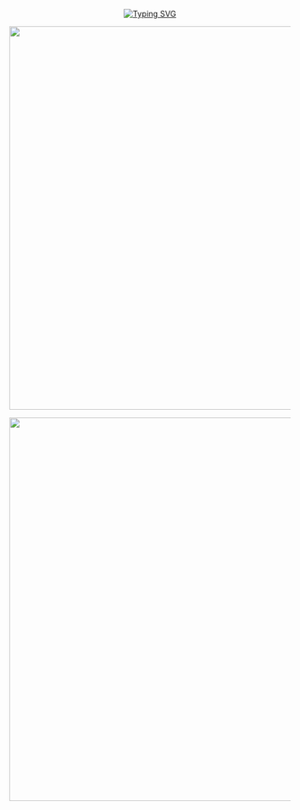 <p align="center"><a href="https://git.io/typing-svg"><img src="https://readme-typing-svg.demolab.com?font=Fira+Code&duration=2555&pause=500&color=daa520&center=true&width=435&lines=tigryroll;t3rm1n4llycapricous." alt="Typing SVG" /></a>
</p>
<div align="center">

<img width="2048" height="687" alt="Image" src="https://github.com/user-attachments/assets/d8f753ec-dfc1-43ed-abb8-5b9b447ed8f4" />

<p align="center">


<p align="center">
<img width="2048" height="687" alt="Image" src="https://github.com/user-attachments/assets/d21ae0e1-dc02-4724-8030-accab9ef179a" />
 
